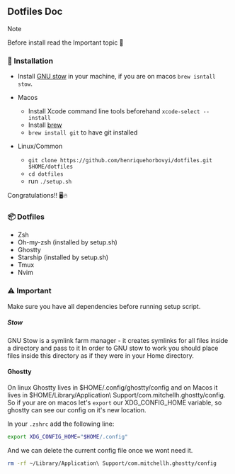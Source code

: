 ## Dotfiles Doc

> [!NOTE]
> Before install read the Important topic 📕


### 🔧 Installation 
- Install [GNU stow](https://www.gnu.org/software/stow/) in your machine, if you are on macos `brew isntall stow`. 
- Macos
    - Install Xcode command line tools beforehand `xcode-select --install`
    - Install [brew](https://brew.sh/)  
    - `brew install git` to have git installed 

- Linux/Common
    - `git clone https://github.com/henriquehorbovyi/dotfiles.git $HOME/dotfiles`
    - `cd dotfiles`
    - run `./setup.sh`

Congratulations!! 🖥️🔥

### 📦 Dotfiles 
- Zsh
- Oh-my-zsh (installed by setup.sh)
- Ghostty
- Starship (installed by setup.sh)
- Tmux
- Nvim

### ⚠️ Important
Make sure you have all dependencies before running setup script. 
##### Stow 

GNU Stow is a symlink farm manager - it creates symlinks for all files inside a directory and pass to it
In order to GNU stow to work you should place files inside this directory as if they were in your Home directory.

#### Ghostty
On linux Ghostty lives in $HOME/.config/ghostty/config and on Macos it lives in $HOME/Library/Application\ Support/com.mitchellh.ghostty/config.
So if your are on macos let's `export` our XDG_CONFIG_HOME variable, so ghostty can see our config on it's new location.

In your `.zshrc` add the following line:  
```bash 
export XDG_CONFIG_HOME="$HOME/.config"

```

And we can delete the current config file once we wont need it. 
```bash 
rm -rf ~/Library/Application\ Support/com.mitchellh.ghostty/config 

```

